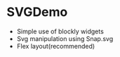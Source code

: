 # SVGDemo
- Simple use of blockly widgets
- Svg manipulation using Snap.svg
- Flex layout(recommended)
